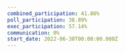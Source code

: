 ```yaml
---
combined_participation: 41.86%
poll_participation: 38.89%
exec_participation: 57.14%
communication: 0%
start_date: 2022-06-30T00:00:00.000Z
---
```

